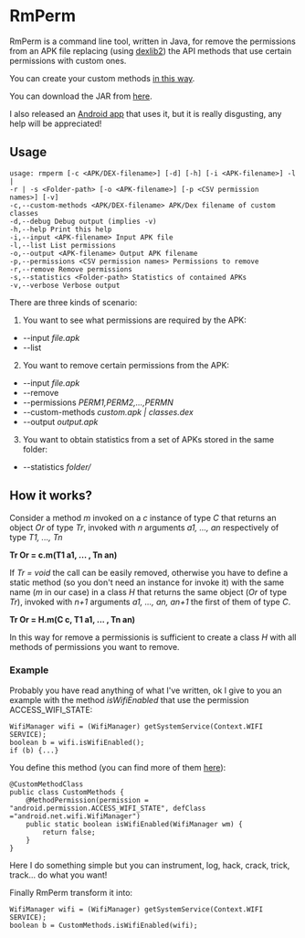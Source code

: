 # RmPerm

RmPerm is a command line tool, written in Java, for remove the permissions from an APK file replacing (using [dexlib2](https://github.com/JesusFreke/smali/tree/master/dexlib2)) the API methods that use certain permissions with custom ones.

You can create your custom methods [in this way](https://github.com/simoneaonzo/CustomApp).

You can download the JAR from [here](https://dl.dropboxusercontent.com/u/35859278/RmPerm.jar).

I also released an [Android app](https://github.com/simoneaonzo/AndRmPerm) that uses it, but it is really disgusting, any help will be appreciated!

## Usage

```
usage: rmperm [-c <APK/DEX-filename>] [-d] [-h] [-i <APK-filename>] -l |
-r | -s <Folder-path> [-o <APK-filename>] [-p <CSV permission
names>] [-v]
-c,--custom-methods <APK/DEX-filename> APK/Dex filename of custom
classes
-d,--debug Debug output (implies -v)
-h,--help Print this help
-i,--input <APK-filename> Input APK file
-l,--list List permissions
-o,--output <APK-filename> Output APK filename
-p,--permissions <CSV permission names> Permissions to remove
-r,--remove Remove permissions
-s,--statistics <Folder-path> Statistics of contained APKs
-v,--verbose Verbose output
```

There are three kinds of scenario:

1. You want to see what permissions  are required by the APK:
  * --input *file.apk*
  * --list
2. You want to remove certain permissions from the APK:
  * --input *file.apk*
  * --remove
  * --permissions *PERM1,PERM2,...,PERMN*
  * --custom-methods *custom.apk | classes.dex*
  * --output *output.apk*
3. You want to obtain statistics from a set of APKs stored in the same folder:
  * --statistics *folder/*


## How it works?

Consider a method *m* invoked on a *c* instance of type *C* that returns an object *Or* of type *Tr*, invoked with *n* arguments *a1, ..., an* respectively of type *T1, ..., Tn*

**Tr Or = c.m(T1 a1, ... , Tn an)**

If *Tr = void* the call can be easily removed, otherwise you have to define a static method (so you don't need an instance for invoke it) with the same name (*m* in our case) in a class *H* that returns the same object (*Or* of type *Tr*), invoked with *n+1* arguments *a1, ..., an, an+1* the first of them of type *C*.

**Tr Or = H.m(C c, T1 a1, ... , Tn an)**

In this way for remove a permissionis is sufficient to create a class *H* with all methods of permissions you want to remove.


### Example

Probably you have read anything of what I've written, ok I give to you an example with the method *isWifiEnabled* that use the permission ACCESS_WIFI_STATE:
```
WifiManager wifi = (WifiManager) getSystemService(Context.WIFI SERVICE);
boolean b = wifi.isWifiEnabled();
if (b) {...}
```

You define this method (you can find more of them [here](https://github.com/simoneaonzo/CustomApp/blob/master/app/src/main/java/com/custom/customapp/CustomMethods.java)):
```
@CustomMethodClass
public class CustomMethods {
    @MethodPermission(permission = "android.permission.ACCESS_WIFI_STATE", defClass ="android.net.wifi.WifiManager")
    public static boolean isWifiEnabled(WifiManager wm) {
        return false;
    }
}
```
Here I do something simple but you can instrument, log, hack, crack, trick, track... do what you want!


Finally RmPerm transform it into:
```
WifiManager wifi = (WifiManager) getSystemService(Context.WIFI SERVICE);
boolean b = CustomMethods.isWifiEnabled(wifi);
```

